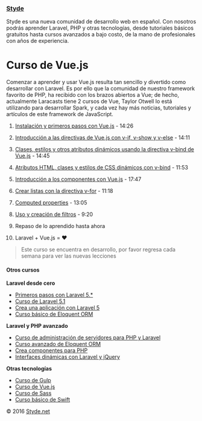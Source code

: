 ### [Styde](https://styde.net/)

Styde es una nueva comunidad de desarrollo web en español. Con nosotros podrás aprender Laravel, PHP y otras tecnologías, desde tutoriales básicos gratuitos hasta cursos avanzados a bajo costo, de la mano de profesionales con años de experiencia.

# Curso de Vue.js

Comenzar a aprender y usar Vue.js resulta tan sencillo y divertido como desarrollar con Laravel. Es por ello que la comunidad de nuestro framework favorito de PHP, ha recibido con los brazos abiertos a Vue; de hecho, actualmente Laracasts tiene 2 cursos de Vue, Taylor Otwell lo está utilizando para desarrollar Spark, y cada vez hay más noticias, tutoriales y artículos de este framework de JavaScript.

1. [Instalación y primeros pasos con Vue.js](https://styde.net/introduccion-a-vue-js/#more-9792) - 14:26

2. [Introducción a las directivas de Vue.js con v-if, v-show y v-else](https://styde.net/introduccion-a-las-directivas-de-vue-js-con-v-if-v-show-y-v-else/) - 14:11

3. [Clases, estilos y otros atributos dinámicos usando la directiva v-bind de Vue.js](https://styde.net/metodos-y-manejo-de-eventos-con-v-onclick-y-submit/) - 14:45

4. [Atributos HTML, clases y estilos de CSS dinámicos con v-bind](https://styde.net/clases-estilos-y-otros-atributos-dinamicos-usando-la-directiva-v-bind-de-vue-js/) - 11:53

5. [Introducción a los componentes con Vue.js](https://styde.net/introduccion-a-los-componente-en-vue-js/) - 17:47

6. [Crear listas con la directiva v-for](https://styde.net/crear-listas-con-la-directiva-v-for-de-vue-js/) - 11:18

7. [Computed properties](https://styde.net/computed-properties-en-vue-js/) - 13:05

8. [Uso y creación de filtros](https://styde.net/filtros-en-vue-js/) - 9:20

9. Repaso de lo aprendido hasta ahora

10. Laravel + Vue.js = ♥

> Este curso se encuentra en desarrollo, por favor regresa cada semana para ver las nuevas lecciones



#### Otros cursos

**Laravel desde cero**
 -   [Primeros pasos con Laravel 5.*](https://styde.net/curso-primeros-pasos-con-laravel-5/)
 -   [Curso de Laravel 5.1](https://styde.net/curso-introductorio-laravel-5-1/)
 -   [Crea una aplicación con Laravel 5](https://styde.net/curso-crea-aplicaciones-con-laravel-5/)
 -   [Curso básico de Eloquent ORM](https://styde.net/curso-basico-de-eloquent-orm-con-laravel-5-1/)


**Laravel y PHP avanzado**
 -   [Curso de administración de servidores para PHP y Laravel](https://styde.net/curso-configuracion-administracion-de-servidores-php-laravel/)
 -   [Curso avanzado de Eloquent ORM](https://styde.net/curso-avanzado-de-eloquent-orm/)
 -   [Crea componentes para PHP](https://styde.net/curso-crea-componentes-para-php-y-laravel/)
 -   [Interfaces dinámicas con Laravel y jQuery](https://styde.net/curso-de-interfaces-dinamicas-con-laravel-y-jquery/)

**Otras tecnologías**
-   [Curso de Gulp](https://styde.net/curso-gulp-y-herramientas-de-automatizacion/)
-   [Curso de Vue.js](https://styde.net/curso-de-vue-js/)
-	[Curso de Sass](https://styde.net/curso-de-sass/)
-	[Curso básico de Swift](https://styde.net/curso-basico-de-swift/)

© 2016 [Styde.net](https://styde.net/)
